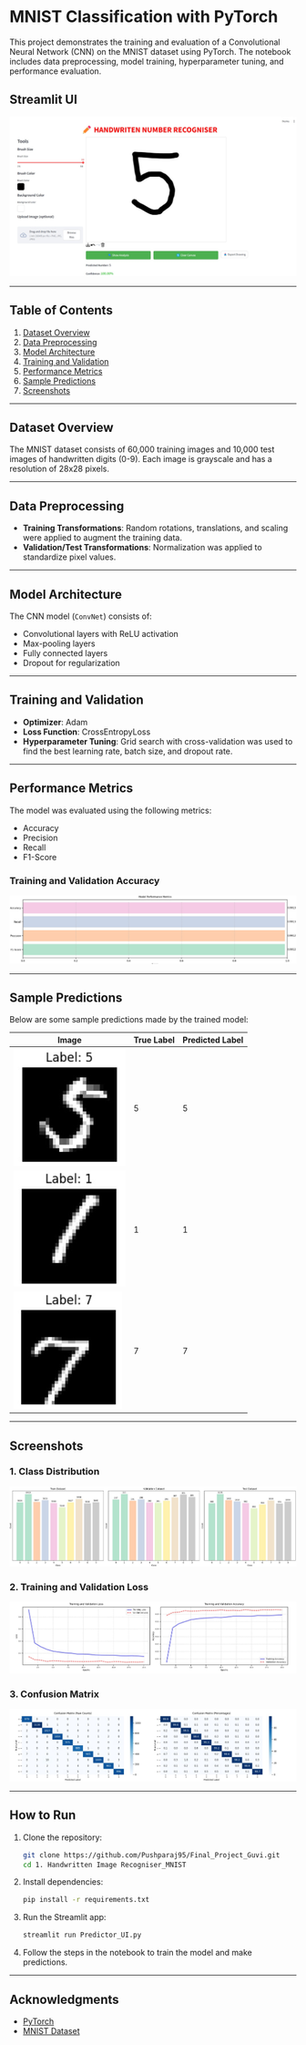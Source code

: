 # MNIST Classification with PyTorch

This project demonstrates the training and evaluation of a Convolutional Neural Network (CNN) on the MNIST dataset using PyTorch. The notebook includes data preprocessing, model training, hyperparameter tuning, and performance evaluation.

## Streamlit UI

![streamlit ui](screenshots/UI.jpg)

---

## Table of Contents
1. [Dataset Overview](#dataset-overview)
2. [Data Preprocessing](#data-preprocessing)
3. [Model Architecture](#model-architecture)
4. [Training and Validation](#training-and-validation)
5. [Performance Metrics](#performance-metrics)
6. [Sample Predictions](#sample-predictions)
7. [Screenshots](#screenshots)

---

## Dataset Overview
The MNIST dataset consists of 60,000 training images and 10,000 test images of handwritten digits (0-9). Each image is grayscale and has a resolution of 28x28 pixels.

---

## Data Preprocessing
- **Training Transformations**: Random rotations, translations, and scaling were applied to augment the training data.
- **Validation/Test Transformations**: Normalization was applied to standardize pixel values.

---

## Model Architecture
The CNN model (`ConvNet`) consists of:
- Convolutional layers with ReLU activation
- Max-pooling layers
- Fully connected layers
- Dropout for regularization

---

## Training and Validation
- **Optimizer**: Adam
- **Loss Function**: CrossEntropyLoss
- **Hyperparameter Tuning**: Grid search with cross-validation was used to find the best learning rate, batch size, and dropout rate.

---

## Performance Metrics
The model was evaluated using the following metrics:
- Accuracy
- Precision
- Recall
- F1-Score

### Training and Validation Accuracy
![Performance metrics](screenshots/metrics.jpg)

---

## Sample Predictions
Below are some sample predictions made by the trained model:

| **Image** | **True Label** | **Predicted Label** |
|-----------|----------------|---------------------|
| ![Sample1](screenshots/sample1.jpg) | 5 | 5 |
| ![Sample2](screenshots/sample2.jpg) | 1 | 1 |
| ![Sample3](screenshots/sample3.jpg) | 7 | 7 |

---

## Screenshots

### 1. Class Distribution
![Class Distribution](screenshots/class_distribution.jpg)

### 2. Training and Validation Loss
![Training and Validation Loss](screenshots/training_loss.jpg)

### 3. Confusion Matrix
![Confusion Matrix](screenshots/confusion_matrix.jpg)

---

## How to Run

1. Clone the repository:
    ```bash
    git clone https://github.com/Pushparaj95/Final_Project_Guvi.git
    cd 1. Handwritten Image Recogniser_MNIST
    ```

2. Install dependencies:
    ```bash
    pip install -r requirements.txt
    ```

3. Run the Streamlit app:
    ```bash
    streamlit run Predictor_UI.py
    ```

4. Follow the steps in the notebook to train the model and make predictions.

---

## Acknowledgments
- [PyTorch](https://pytorch.org/)
- [MNIST Dataset](http://yann.lecun.com/exdb/mnist/)